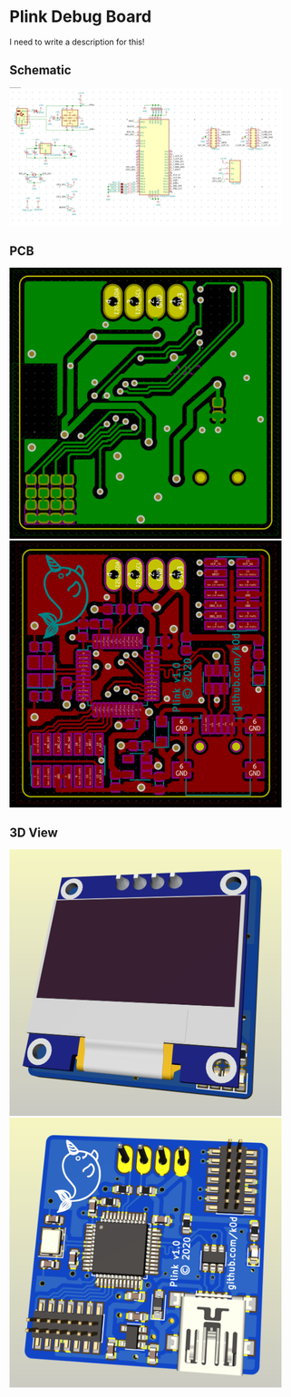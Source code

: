 # Plink Debug Board
I need to write a description for this!

## Schematic
<img src="images/schematic.png" width="480" />

## PCB
<img src="images/pcb-front.png" width="480" />
<img src="images/pcb-back.png" width="480" />

## 3D View
<img src="images/3d-front.png" width="480" />
<img src="images/3d-back.png" width="480" />
